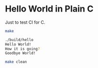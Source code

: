 # Hello World in Plain C

Just to test CI for C.

```bash
make

./build/hello 
Hello World!
How it is going?
Goodbye World!

make clean
```
